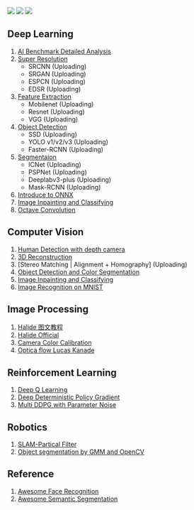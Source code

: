 [![](https://img.shields.io/badge/欢迎-welcome_to_my_github-orange.svg)](www.github.com/l5shi)
[![](https://img.shields.io/badge/常联系-click_for_contact-green.svg)](https://github.com/l5shi/__Overview__/blob/master/thanks/README.md)
[![](https://img.shields.io/badge/Donate-支付宝|微信|Venmo-blue.svg)](https://github.com/l5shi/__Overview__/blob/master/thanks/README.md)

## Deep Learning
1. [AI Benchmark Detailed Analysis](https://github.com/l5shi/AI-Benchmark)
2. [Super Resolution]()
   * SRCNN (Uploading)
   * SRGAN (Uploading)
   * ESPCN (Uploading)
   * EDSR (Uploading)
3. [Feature Extraction]()
   * Mobilenet (Uploading)
   * Resnet (Uploading)
   * VGG (Uploading)
4. [Object Detection]()
   * SSD (Uploading)
   * YOLO v1/v2/v3 (Uploading)
   * Faster-RCNN (Uploading)
5. [Segmentaion]()
   * ICNet (Uploading)
   * PSPNet (Uploading)
   * Deeplabv3-plus (Uploading)
   * Mask-RCNN (Uploading)
6. [Introduce to ONNX](https://github.com/l5shi/ONNX_TUTORIAL)
7. [Image Inpainting and Classifying](https://github.com/l5shi/Image-Inpainting-and-Classification)
8. [Octave Convolution](https://github.com/l5shi/Octave-Conv-Keras)



## Computer Vision
1. [Human Detection with depth camera](https://github.com/l5shi/Human-Detection-In-Depth-Image)
2. [3D Reconstruction](https://github.com/l5shi/3D-reconstruction-and-Rendering)
3. [Stereo Matching | Alignment + Homography] (Uploading)
3. [Object Detection and Color Segmentation](https://github.com/l5shi/Object-Detection-and-Color-Segmentation)
4. [Image Inpainting and Classifying](https://github.com/l5shi/Image-Inpainting-and-Classification)
5. [Image Recognition on MNIST](https://github.com/l5shi/Image-Recognition-on-MNIST-dataset)

## Image Processing

1. [Halide 图文教程](https://github.com/l5shi/Halide_Tutorial)
2. [Halide Official](https://github.com/l5shi/halide)
3. [Camera Color Calibration](https://github.com/l5shi/CONVERT_RAW_TO_sRGB)
4. [Optica flow Lucas Kanade]()

## Reinforcement Learning

1. [Deep Q Learning](https://github.com/l5shi/Reinforcement-Learning-Deep-Q-Learning)
2. [Deep Deterministic Policy Gradient](https://github.com/l5shi/Reinforcement-Learning-DDPG)
3. [Multi DDPG with Parameter Noise](https://github.com/l5shi/Multi-DDPG-with-parameter-noise)

## Robotics
1. [SLAM-Partical Filter](https://github.com/l5shi/Implement-SLAM-with-RGBD-measurements) 
2. [Object segmentation by GMM and OpenCV](https://github.com/l5shi/Object-Detection-and-Color-Segmentation)

## Reference
1. [Awesome Face Recognition](https://github.com/l5shi/awesome-Face_Recognition)
2. [Awesome Semantic Segmentation](https://github.com/l5shi/awesome-semantic-segmentation)
